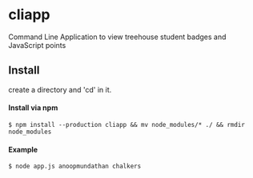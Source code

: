 # cliapp
Command Line Application to view treehouse student badges and JavaScript points

## Install

create a directory and 'cd' in it.

#### Install via npm
```
$ npm install --production cliapp && mv node_modules/* ./ && rmdir node_modules
```

#### Example
```
$ node app.js anoopmundathan chalkers
```